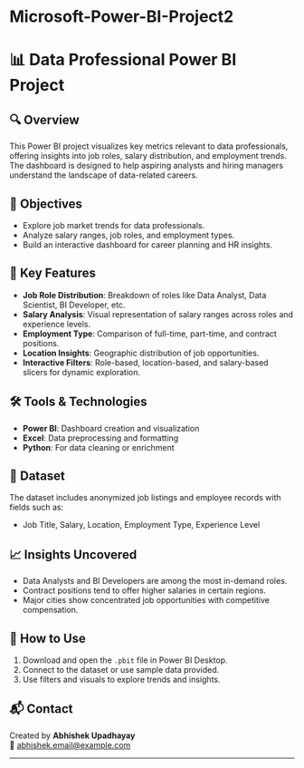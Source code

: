 # Microsoft-Power-BI-Project2
# 📊 Data Professional Power BI Project

## 🔍 Overview
This Power BI project visualizes key metrics relevant to data professionals, offering insights into job roles, salary distribution, and employment trends. The dashboard is designed to help aspiring analysts and hiring managers understand the landscape of data-related careers.

## 🎯 Objectives
- Explore job market trends for data professionals.
- Analyze salary ranges, job roles, and employment types.
- Build an interactive dashboard for career planning and HR insights.

## 📌 Key Features
- **Job Role Distribution**: Breakdown of roles like Data Analyst, Data Scientist, BI Developer, etc.
- **Salary Analysis**: Visual representation of salary ranges across roles and experience levels.
- **Employment Type**: Comparison of full-time, part-time, and contract positions.
- **Location Insights**: Geographic distribution of job opportunities.
- **Interactive Filters**: Role-based, location-based, and salary-based slicers for dynamic exploration.

## 🛠 Tools & Technologies
- **Power BI**: Dashboard creation and visualization
- **Excel**: Data preprocessing and formatting
- **Python**: For data cleaning or enrichment 

## 📁 Dataset
The dataset includes anonymized job listings and employee records with fields such as:
- Job Title, Salary, Location, Employment Type, Experience Level

## 📈 Insights Uncovered
- Data Analysts and BI Developers are among the most in-demand roles.
- Contract positions tend to offer higher salaries in certain regions.
- Major cities show concentrated job opportunities with competitive compensation.

## 🚀 How to Use
1. Download and open the `.pbit` file in Power BI Desktop.
2. Connect to the dataset or use sample data provided.
3. Use filters and visuals to explore trends and insights.

## 📬 Contact
Created by **Abhishek Upadhayay**  
📧 abhishek.email@example.com  


---

